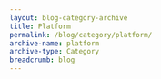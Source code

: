```yaml
---
layout: blog-category-archive
title: Platform
permalink: /blog/category/platform/
archive-name: platform
archive-type: Category
breadcrumb: blog
---
```

